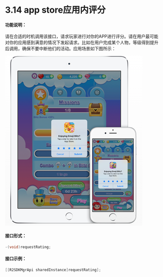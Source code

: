 # 3.14 app store应用内评分

#### 功能说明：

 请在合适的时机调用该接口，请求玩家进行对你的APP进行评分。请在用户最可能对你的应用感到满意的情况下发起请求。比如在用户完成某个人物，等级得到提升后调用，确保不要中断他们的活动。应用场景如下图所示：

![](../../../.gitbook/assets/picture10.png)

#### 接口形式：

```objectivec
-(void)requestRating;
```

#### 接口示例：

```objectivec
[[R2SDKMgrApi sharedInstance]requestRating];
```

